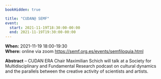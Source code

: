 ```yaml
---
bookHidden: true

title: "CUDAN@ SEMF"
event:
  start: 2021-11-19T18:30:00-00:00
  end: 2021-11-19T19:30:00-00:00
---
```


**When:** 2021-11-19 18:00-19:30   
**Where:** online via zoom https://semf.org.es/events/semfiloquia.html 


<!--more-->
**Abstract** – CUDAN ERA Chair Maximilian Schich will talk at a Society for Multidisciplinary and Fundamental Research podcast on cultural dynamics and the parallels between the creative activity of scientists and artists.
